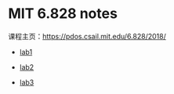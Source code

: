 # MIT 6.828 notes

课程主页：https://pdos.csail.mit.edu/6.828/2018/

- [lab1](notes/lab01.md)

- [lab2](notes/lab02.md)

- [lab3](notes/lab03.md)